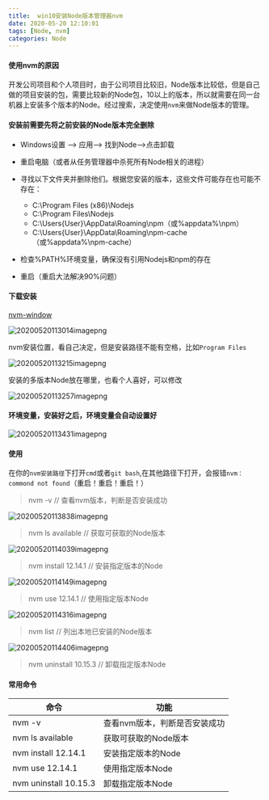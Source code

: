 ```yaml
---
title:  win10安装Node版本管理器nvm
date: 2020-05-20 12:10:01
tags: [Node, nvm]
categories: Node
---
```


####  使用nvm的原因

开发公司项目和个人项目时，由于公司项目比较旧，Node版本比较低，但是自己做的项目安装的包，需要比较新的Node包，10以上的版本，所以就需要在同一台机器上安装多个版本的Node。经过搜索，决定使用`nvm`来做Node版本的管理。

#### 安装前需要先将之前安装的Node版本完全删除

+ Windows设置 --> 应用--> 找到Node-->点击卸载
+ 重启电脑（或者从任务管理器中杀死所有Node相关的进程）
+ 寻找以下文件夹并删除他们。根据您安装的版本，这些文件可能存在也可能不存在：
  + C:\Program Files (x86)\Nodejs
  + C:\Program Files\Nodejs
  + C:\Users\{User}\AppData\Roaming\npm（或%appdata%\npm）
  + C:\Users\{User}\AppData\Roaming\npm-cache（或%appdata%\npm-cache）

+ 检查%PATH%环境变量，确保没有引用Nodejs和npm的存在
+ 重启（重启大法解决90%问题）

#### 下载安装

[nvm-window](https://github.com/coreybutler/nvm-windows/releases)

![20200520113014imagepng](https://raw.githubusercontent.com/QiqiM/yato-GitNote/master/20200520113014-image.png)

nvm安装位置，看自己决定，但是安装路径不能有空格，比如`Program Files`

![20200520113215imagepng](https://raw.githubusercontent.com/QiqiM/yato-GitNote/master/20200520113215-image.png)

安装的多版本Node放在哪里，也看个人喜好，可以修改

![20200520113257imagepng](https://raw.githubusercontent.com/QiqiM/yato-GitNote/master/20200520113257-image.png)

#### 环境变量，安装好之后，环境变量会自动设置好

![20200520113431imagepng](https://raw.githubusercontent.com/QiqiM/yato-GitNote/master/20200520113431-image.png)

#### 使用

在你的`nvm安装路径`下打开`cmd`或者`git bash`,在其他路径下打开，会报错`nvm： commond not found`（重启！重启！重启！）

> nvm -v    // 查看nvm版本，判断是否安装成功

![20200520113838imagepng](https://raw.githubusercontent.com/QiqiM/yato-GitNote/master/20200520113838-image.png)

> nvm ls available        // 获取可获取的Node版本

![20200520114039imagepng](https://raw.githubusercontent.com/QiqiM/yato-GitNote/master/20200520114039-image.png)

> nvm install 12.14.1      // 安装指定版本的Node

![20200520114149imagepng](https://raw.githubusercontent.com/QiqiM/yato-GitNote/master/20200520114149-image.png)

> nvm use 12.14.1  // 使用指定版本Node

![20200520114316imagepng](https://raw.githubusercontent.com/QiqiM/yato-GitNote/master/20200520114316-image.png)

> nvm list       // 列出本地已安装的Node版本

![20200520114406imagepng](https://raw.githubusercontent.com/QiqiM/yato-GitNote/master/20200520114406-image.png)

> nvm uninstall 10.15.3      // 卸载指定版本Node



#### 常用命令

| 命令                  | 功能                          |
| --------------------- | ----------------------------- |
| nvm -v                | 查看nvm版本，判断是否安装成功 |
| nvm ls available      | 获取可获取的Node版本          |
| nvm install 12.14.1   | 安装指定版本的Node            |
| nvm use 12.14.1       | 使用指定版本Node              |
| nvm uninstall 10.15.3 | 卸载指定版本Node              |

